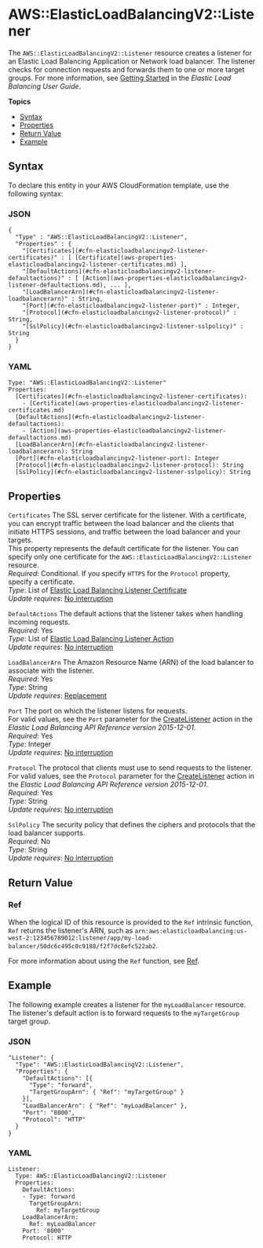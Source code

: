 # AWS::ElasticLoadBalancingV2::Listener<a name="aws-resource-elasticloadbalancingv2-listener"></a>

The `AWS::ElasticLoadBalancingV2::Listener` resource creates a listener for an Elastic Load Balancing Application or Network load balancer\. The listener checks for connection requests and forwards them to one or more target groups\. For more information, see [Getting Started](http://docs.aws.amazon.com/elasticloadbalancing/latest/userguide/load-balancer-getting-started.html) in the *Elastic Load Balancing User Guide*\.

**Topics**
+ [Syntax](#aws-resource-elasticloadbalancingv2-listener-syntax)
+ [Properties](#w3ab2c21c10d636b9)
+ [Return Value](#w3ab2c21c10d636c11)
+ [Example](#w3ab2c21c10d636c13)

## Syntax<a name="aws-resource-elasticloadbalancingv2-listener-syntax"></a>

To declare this entity in your AWS CloudFormation template, use the following syntax:

### JSON<a name="aws-resource-elasticloadbalancingv2-listener-syntax.json"></a>

```
{
  "Type" : "AWS::ElasticLoadBalancingV2::Listener",
  "Properties" : {
    "[Certificates](#cfn-elasticloadbalancingv2-listener-certificates)" : [ [Certificate](aws-properties-elasticloadbalancingv2-listener-certificates.md) ],
    "[DefaultActions](#cfn-elasticloadbalancingv2-listener-defaultactions)" : [ [Action](aws-properties-elasticloadbalancingv2-listener-defaultactions.md), ... ],
    "[LoadBalancerArn](#cfn-elasticloadbalancingv2-listener-loadbalancerarn)" : String,
    "[Port](#cfn-elasticloadbalancingv2-listener-port)" : Integer,
    "[Protocol](#cfn-elasticloadbalancingv2-listener-protocol)" : String,
    "[SslPolicy](#cfn-elasticloadbalancingv2-listener-sslpolicy)" : String
  }
}
```

### YAML<a name="aws-resource-elasticloadbalancingv2-listener-syntax.yaml"></a>

```
Type: "AWS::ElasticLoadBalancingV2::Listener"
Properties: 
  [Certificates](#cfn-elasticloadbalancingv2-listener-certificates):
    - [Certificate](aws-properties-elasticloadbalancingv2-listener-certificates.md)
  [DefaultActions](#cfn-elasticloadbalancingv2-listener-defaultactions):
    - [Action](aws-properties-elasticloadbalancingv2-listener-defaultactions.md)
  [LoadBalancerArn](#cfn-elasticloadbalancingv2-listener-loadbalancerarn): String
  [Port](#cfn-elasticloadbalancingv2-listener-port): Integer
  [Protocol](#cfn-elasticloadbalancingv2-listener-protocol): String
  [SslPolicy](#cfn-elasticloadbalancingv2-listener-sslpolicy): String
```

## Properties<a name="w3ab2c21c10d636b9"></a>

`Certificates`  <a name="cfn-elasticloadbalancingv2-listener-certificates"></a>
The SSL server certificate for the listener\. With a certificate, you can encrypt traffic between the load balancer and the clients that initiate HTTPS sessions, and traffic between the load balancer and your targets\.  
This property represents the default certificate for the listener\. You can specify only one certificate for the `AWS::ElasticLoadBalancingV2::Listener` resource\.  
*Required*: Conditional\. If you specify `HTTPS` for the `Protocol` property, specify a certificate\.  
*Type*: List of [Elastic Load Balancing Listener Certificate](aws-properties-elasticloadbalancingv2-listener-certificates.md)  
*Update requires*: [No interruption](using-cfn-updating-stacks-update-behaviors.md#update-no-interrupt)

`DefaultActions`  <a name="cfn-elasticloadbalancingv2-listener-defaultactions"></a>
The default actions that the listener takes when handling incoming requests\.  
*Required*: Yes  
*Type*: List of [Elastic Load Balancing Listener Action](aws-properties-elasticloadbalancingv2-listener-defaultactions.md)  
*Update requires*: [No interruption](using-cfn-updating-stacks-update-behaviors.md#update-no-interrupt)

`LoadBalancerArn`  <a name="cfn-elasticloadbalancingv2-listener-loadbalancerarn"></a>
The Amazon Resource Name \(ARN\) of the load balancer to associate with the listener\.  
*Required*: Yes  
*Type*: String  
*Update requires*: [Replacement](using-cfn-updating-stacks-update-behaviors.md#update-replacement)

`Port`  <a name="cfn-elasticloadbalancingv2-listener-port"></a>
The port on which the listener listens for requests\.  
For valid values, see the `Port` parameter for the [CreateListener](http://docs.aws.amazon.com/elasticloadbalancing/latest/APIReference/API_CreateListener.html) action in the *Elastic Load Balancing API Reference version 2015\-12\-01*\.  
*Required*: Yes  
*Type*: Integer  
*Update requires*: [No interruption](using-cfn-updating-stacks-update-behaviors.md#update-no-interrupt)

`Protocol`  <a name="cfn-elasticloadbalancingv2-listener-protocol"></a>
The protocol that clients must use to send requests to the listener\.  
For valid values, see the `Protocol` parameter for the [CreateListener](http://docs.aws.amazon.com/elasticloadbalancing/latest/APIReference/API_CreateListener.html) action in the *Elastic Load Balancing API Reference version 2015\-12\-01*\.  
*Required*: Yes  
*Type*: String  
*Update requires*: [No interruption](using-cfn-updating-stacks-update-behaviors.md#update-no-interrupt)

`SslPolicy`  <a name="cfn-elasticloadbalancingv2-listener-sslpolicy"></a>
The security policy that defines the ciphers and protocols that the load balancer supports\.  
*Required*: No  
*Type*: String  
*Update requires*: [No interruption](using-cfn-updating-stacks-update-behaviors.md#update-no-interrupt)

## Return Value<a name="w3ab2c21c10d636c11"></a>

### Ref<a name="w3ab2c21c10d636c11b2"></a>

When the logical ID of this resource is provided to the `Ref` intrinsic function, `Ref` returns the listener's ARN, such as `arn:aws:elasticloadbalancing:us-west-2:123456789012:listener/app/my-load-balancer/50dc6c495c0c9188/f2f7dc8efc522ab2`\.

For more information about using the `Ref` function, see [Ref](intrinsic-function-reference-ref.md)\.

## Example<a name="w3ab2c21c10d636c13"></a>

The following example creates a listener for the `myLoadBalancer` resource\. The listener's default action is to forward requests to the `myTargetGroup` target group\.

### JSON<a name="aws-resource-elasticloadbalancingv2-listener-example.json"></a>

```
"Listener": {
  "Type": "AWS::ElasticLoadBalancingV2::Listener",
  "Properties": {
    "DefaultActions": [{
      "Type": "forward",
      "TargetGroupArn": { "Ref": "myTargetGroup" }
    }],
    "LoadBalancerArn": { "Ref": "myLoadBalancer" },
    "Port": "8000",
    "Protocol": "HTTP"
  }
}
```

### YAML<a name="aws-resource-elasticloadbalancingv2-listener-example.yaml"></a>

```
Listener:
  Type: AWS::ElasticLoadBalancingV2::Listener
  Properties:
    DefaultActions:
    - Type: forward
      TargetGroupArn:
        Ref: myTargetGroup
    LoadBalancerArn:
      Ref: myLoadBalancer
    Port: '8000'
    Protocol: HTTP
```